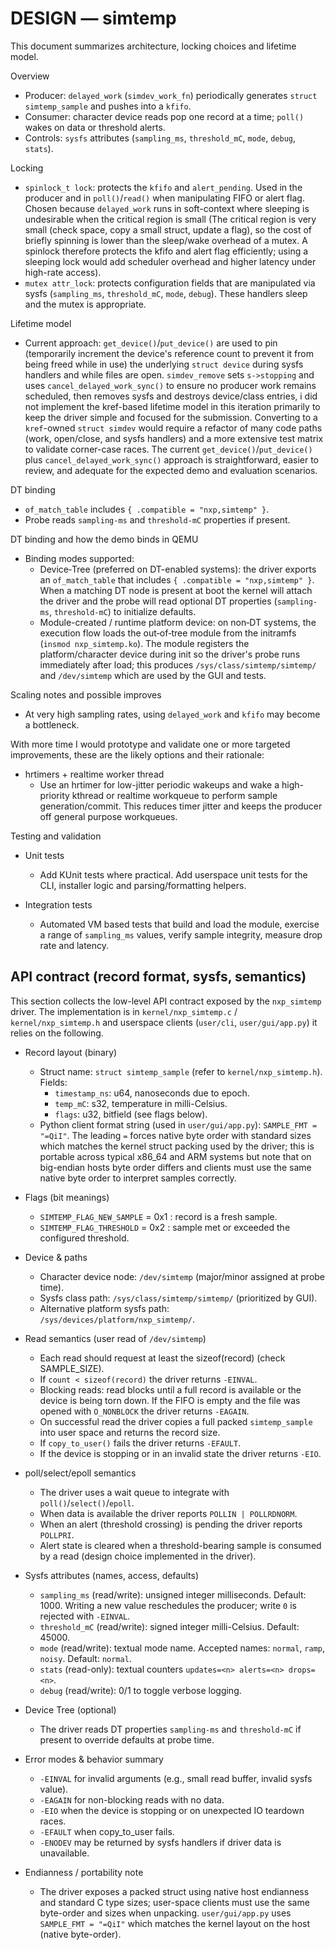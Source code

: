 # DESIGN — simtemp

This document summarizes architecture, locking choices and lifetime model.

Overview

- Producer: `delayed_work` (`simdev_work_fn`) periodically generates
  `struct simtemp_sample` and pushes into a `kfifo`.
- Consumer: character device reads pop one record at a time; `poll()` wakes on
  data or threshold alerts.
- Controls: `sysfs` attributes (`sampling_ms`, `threshold_mC`, `mode`, `debug`, `stats`).

Locking

- `spinlock_t lock`: protects the `kfifo` and `alert_pending`. Used in the
  producer and in `poll()`/`read()` when manipulating FIFO or alert flag. Chosen
  because `delayed_work` runs in soft-context where sleeping is undesirable when
  the critical region is small (The critical region is very small (check space, copy a small struct, update a flag), so the cost of briefly spinning is lower than the sleep/wake overhead of a mutex. A spinlock therefore protects the kfifo and alert flag efficiently; using a sleeping lock would add scheduler overhead and higher latency under high-rate access).
- `mutex attr_lock`: protects configuration fields that are manipulated via
  sysfs (`sampling_ms`, `threshold_mC`, `mode`, `debug`). These handlers sleep
  and the mutex is appropriate.

Lifetime model

 - Current approach: `get_device()`/`put_device()` are used to pin (temporarily
   increment the device's reference count to prevent it from being freed while in use)
   the underlying `struct device` during sysfs handlers and while files are open.
   `simdev_remove` sets `s->stopping` and uses `cancel_delayed_work_sync()` to
   ensure no producer work remains scheduled, then removes sysfs and destroys
   device/class entries, i did not implement the kref-based lifetime
  model in this iteration primarily to keep the driver simple and focused for
  the submission. Converting to a `kref`-owned `struct simdev` would require a
  refactor of many code paths (work, open/close, and sysfs handlers) and a
  more extensive test matrix to validate corner-case races. The current
  `get_device()`/`put_device()` plus `cancel_delayed_work_sync()` approach is
  straightforward, easier to review, and adequate for the expected demo and
  evaluation scenarios.

DT binding

- `of_match_table` includes `{ .compatible = "nxp,simtemp" }`.
- Probe reads `sampling-ms` and `threshold-mC` properties if present.

DT binding and how the demo binds in QEMU

- Binding modes supported:
  - Device‑Tree (preferred on DT-enabled systems): the driver exports an `of_match_table` that includes `{ .compatible = "nxp,simtemp" }`. When a matching DT node is present at boot the kernel will attach the driver and the probe will read optional DT properties (`sampling-ms`, `threshold-mC`) to initialize defaults.
  - Module-created / runtime platform device: on non‑DT systems, the execution flow loads the out‑of‑tree module from the initramfs (`insmod nxp_simtemp.ko`). The module registers the platform/character device during init so the driver's probe runs immediately after load; this produces `/sys/class/simtemp/simtemp/` and `/dev/simtemp` which are used by the GUI and tests.

Scaling notes and possible improves

- At very high sampling rates, using `delayed_work` and `kfifo` may become a
  bottleneck.

With more time I would prototype and validate one or more targeted
improvements, these are the likely options and
their rationale:

- hrtimers + realtime worker thread
  - Use an hrtimer for low-jitter periodic wakeups and wake a high-priority
    kthread or realtime workqueue to perform sample generation/commit. This
    reduces timer jitter and keeps the producer off general purpose workqueues.

Testing and validation

- Unit tests
  - Add KUnit tests where practical. Add userspace unit tests for the CLI, installer logic and
    parsing/formatting helpers.

- Integration tests
  - Automated VM based tests that build and load the module, exercise a range
    of `sampling_ms` values, verify sample integrity, measure drop rate and
    latency.

## API contract (record format, sysfs, semantics)

This section collects the low-level API contract exposed by the `nxp_simtemp`
driver. 
The implementation is in `kernel/nxp_simtemp.c` / `kernel/nxp_simtemp.h` and userspace clients
(`user/cli`, `user/gui/app.py`) it relies on the following.

- Record layout (binary)
  - Struct name: `struct simtemp_sample` (refer to `kernel/nxp_simtemp.h`). Fields:
    - `timestamp_ns`: u64, nanoseconds due to epoch.
    - `temp_mC`: s32, temperature in milli-Celsius.
    - `flags`: u32, bitfield (see flags below).
  - Python client format string (used in `user/gui/app.py`): `SAMPLE_FMT = "=QiI"`.
    The leading `=` forces native byte order with standard sizes which matches
    the kernel struct packing used by the driver; this is portable across
    typical x86_64 and ARM systems but note that on big-endian hosts byte order
    differs and clients must use the same native byte order to interpret
    samples correctly.

- Flags (bit meanings)
  - `SIMTEMP_FLAG_NEW_SAMPLE` = 0x1 : record is a fresh sample.
  - `SIMTEMP_FLAG_THRESHOLD` = 0x2 : sample met or exceeded the configured threshold.

- Device & paths
  - Character device node: `/dev/simtemp` (major/minor assigned at probe time).
  - Sysfs class path: `/sys/class/simtemp/simtemp/` (prioritized by GUI).
  - Alternative platform sysfs path: `/sys/devices/platform/nxp_simtemp/`.

- Read semantics (user read of `/dev/simtemp`)
  - Each read should request at least the sizeof(record) (check SAMPLE_SIZE).
  - If `count < sizeof(record)` the driver returns `-EINVAL`.
  - Blocking reads: read blocks until a full record is available or the device
    is being torn down. If the FIFO is empty and the file was opened with
    `O_NONBLOCK` the driver returns `-EAGAIN`.
  - On successful read the driver copies a full packed `simtemp_sample` into
    user space and returns the record size.
  - If `copy_to_user()` fails the driver returns `-EFAULT`.
  - If the device is stopping or in an invalid state the driver returns `-EIO`.

- poll/select/epoll semantics
  - The driver uses a wait queue to integrate with `poll()`/`select()`/`epoll`.
  - When data is available the driver reports `POLLIN | POLLRDNORM`.
  - When an alert (threshold crossing) is pending the driver reports `POLLPRI`.
  - Alert state is cleared when a threshold-bearing sample is consumed by a
    read (design choice implemented in the driver).

- Sysfs attributes (names, access, defaults)
  - `sampling_ms` (read/write): unsigned integer milliseconds. Default: 1000.
    Writing a new value reschedules the producer; write `0` is rejected with
    `-EINVAL`.
  - `threshold_mC` (read/write): signed integer milli-Celsius. Default: 45000.
  - `mode` (read/write): textual mode name. Accepted names: `normal`, `ramp`, `noisy`.
    Default: `normal`.
  - `stats` (read-only): textual counters `updates=<n> alerts=<n> drops=<n>`.
  - `debug` (read/write): 0/1 to toggle verbose logging.

- Device Tree (optional)
  - The driver reads DT properties `sampling-ms` and `threshold-mC` if present to
    override defaults at probe time.

- Error modes & behavior summary
  - `-EINVAL` for invalid arguments (e.g., small read buffer, invalid sysfs value).
  - `-EAGAIN` for non-blocking reads with no data.
  - `-EIO` when the device is stopping or on unexpected IO teardown races.
  - `-EFAULT` when copy_to_user fails.
  - `-ENODEV` may be returned by sysfs handlers if driver data is unavailable.

- Endianness / portability note
  - The driver exposes a packed struct using native host endianness and
    standard C type sizes; user-space clients must use the same byte-order and
    sizes when unpacking. `user/gui/app.py` uses `SAMPLE_FMT = "=QiI"` which
    matches the kernel layout on the host (native byte-order).

